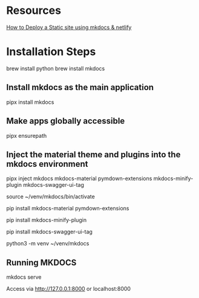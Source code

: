 # Resources
[How to Deploy a Static site using mkdocs & netlify](https://collabnix.com/how-to-deploy-a-static-site-using-mkdocs-and-netlify/)

# Installation Steps
brew install python
brew install mkdocs

## Install mkdocs as the main application
pipx install mkdocs
## Make apps globally accessible
pipx ensurepath

## Inject the material theme and plugins into the mkdocs environment
pipx inject mkdocs mkdocs-material pymdown-extensions mkdocs-minify-plugin mkdocs-swagger-ui-tag


source ~/venv/mkdocs/bin/activate

pip install mkdocs-material pymdown-extensions

pip install mkdocs-minify-plugin

pip install mkdocs-swagger-ui-tag

python3 -m venv ~/venv/mkdocs

## Running MKDOCS
mkdocs serve

Access via http://127.0.0.1:8000 or localhost:8000

